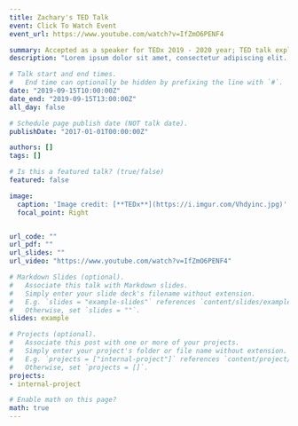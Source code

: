 ```yaml
---
title: Zachary's TED Talk
event: Click To Watch Event
event_url: https://www.youtube.com/watch?v=IfZmO6PENF4

summary: Accepted as a speaker for TEDx 2019 - 2020 year; TED talk explores my idea of an improved, more relevant school schedule benefiting students/teachers.
description: "Lorem ipsum dolor sit amet, consectetur adipiscing elit. Duis posuere tellusac convallis placerat. Proin tincidunt magna sed ex sollicitudin condimentum. Sed ac faucibus dolor, scelerisque sollicitudin nisi. Cras purus urna, suscipit quis sapien eu, pulvinar tempor diam."

# Talk start and end times.
#   End time can optionally be hidden by prefixing the line with `#`.
date: "2019-09-15T10:00:00Z"
date_end: "2019-09-15T13:00:00Z"
all_day: false

# Schedule page publish date (NOT talk date).
publishDate: "2017-01-01T00:00:00Z"

authors: []
tags: []

# Is this a featured talk? (true/false)
featured: false

image:
  caption: 'Image credit: [**TEDx**](https://i.imgur.com/Vhdyinc.jpg)'
  focal_point: Right


url_code: ""
url_pdf: ""
url_slides: ""
url_video: "https://www.youtube.com/watch?v=IfZmO6PENF4"

# Markdown Slides (optional).
#   Associate this talk with Markdown slides.
#   Simply enter your slide deck's filename without extension.
#   E.g. `slides = "example-slides"` references `content/slides/example-slides.md`.
#   Otherwise, set `slides = ""`.
slides: example

# Projects (optional).
#   Associate this post with one or more of your projects.
#   Simply enter your project's folder or file name without extension.
#   E.g. `projects = ["internal-project"]` references `content/project/deep-learning/index.md`.
#   Otherwise, set `projects = []`.
projects:
- internal-project

# Enable math on this page?
math: true
---
```

